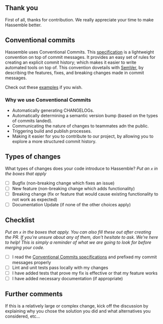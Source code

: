 ## Thank you
First of all, thanks for contribution. We really appreciate your time to make Hassemble better.

## Conventional commits
Hassemble uses Conventional Commits. This [specification](https://www.conventionalcommits.org/en/v1.0.0/#specification) is a lightweight convention on top of commit messages.
It provides an easy set of rules for creating an explicit commit history; which makes it easier to write automated tools on top of.
This convention dovetails with [SemVer](https://semver.org/), by describing the features, fixes, and breaking changes made in commit messages.

Check out these [examples](https://www.conventionalcommits.org/en/v1.0.0/#examples) if you wish.

### Why we use Conventional Commits
- Automatically generating CHANGELOGs.
- Automatically determining a semantic version bump (based on the types of commits landed).
- Communicating the nature of changes to teammates adn the public.
- Triggering build and publish processes.
- Making it easier for you to contribute to our project, by allowing you to explore a more structured commit history.

## Types of changes

What types of changes does your code introduce to Hassemble?
_Put an `x` in the boxes that apply_

- [ ] Bugfix (non-breaking change which fixes an issue)
- [ ] New feature (non-breaking change which adds functionality)
- [ ] Breaking change (fix or feature that would cause existing functionality to not work as expected)
- [ ] Documentation Update (if none of the other choices apply)

## Checklist
_Put an `x` in the boxes that apply. You can also fill these out after creating the PR. If you're unsure about any of them, don't hesitate to ask. We're here to help!
This is simply a reminder of what we are going to look for before merging your code._

- [ ] I read the [Conventional Commits specifications](https://www.conventionalcommits.org/en/v1.0.0/#specification) and prefixed my commit messages properly
- [ ] Lint and unit tests pass locally with my changes
- [ ] I have added tests that prove my fix is effective or that my feature works
- [ ] I have added necessary documentation (if appropriate)

## Further comments

If this is a relatively large or complex change, kick off the discussion by explaining why you chose the solution you did and what alternatives you considered, etc...

